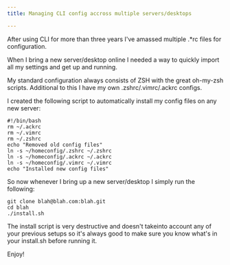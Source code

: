 ```yaml
---
title: Managing CLI config accross multiple servers/desktops

---
```

After using CLI for more than three years I've amassed multiple .*rc files for configuration.

When I bring a new server/desktop online I needed a way to quickly import all my settings and get up and running.

My standard configuration always consists of ZSH with the great oh-my-zsh scripts. Additional to this I have my own .zshrc/.vimrc/.ackrc configs.

I created the following script to automatically install my config files on any new server:

	#!/bin/bash
	rm ~/.ackrc
	rm ~/.vimrc
	rm ~/.zshrc
	echo "Removed old config files"
	ln -s ~/homeconfig/.zshrc ~/.zshrc
	ln -s ~/homeconfig/.ackrc ~/.ackrc
	ln -s ~/homeconfig/.vimrc ~/.vimrc
	echo "Installed new config files"

So now whenever I bring up a new server/desktop I simply run the following:

	git clone blah@blah.com:blah.git
	cd blah
	./install.sh
	
The install script is very destructive and doesn't takeinto account any of your previous setups so it's always good to make sure you know what's in your install.sh before running it.

Enjoy!

